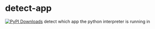 # detect-app
[![PyPI Downloads](https://img.shields.io/pypi/v/detect-app?color=0)](https://pypi.org/project/detect-app/)
detect which app the python interpreter is running in
